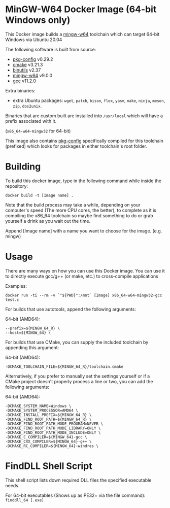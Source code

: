 # MinGW-W64 Docker Image (64-bit Windows only)
This Docker image builds a [mingw-w64][] toolchain which can target 64-bit Windows via Ubuntu 20.04

The following software is built from source:
* [pkg-config][] v0.29.2
* [cmake][] v3.21.3
* [binutils][] v2.37
* [mingw-w64][] v9.0.0
* [gcc][] v11.2.0

Extra binaries:

* extra Ubuntu packages: `wget`, `patch`, `bison`, `flex`, `yasm`, `make`, `ninja`, `meson`, `zip`, `dos2unix`.

Binaries that are custom built are installed into `/usr/local` which will have a prefix associated with it.

(`x86_64-w64-mingw32` for 64-bit)

This image also contains [pkg-config][] specifically compiled for this toolchain (prefixed) which looks for packages in either toolchain's root folder. 

# Building
To build this docker image, type in the following command while inside the repository:

    docker build -t [Image name] .

Note that the build process may take a while, depending on your computer's speed (The more CPU cores, the better),
to complete as it is compiling the x86_64 toolchain so maybe find something to do or grab yourself a drink as you wait out
the time.

Append [Image name] with a name you want to choose for the image. (e.g. mingw)

# Usage
There are many ways on how you can use this Docker image. You can use it to directly execute
gcc/g++ (or make, etc.) to cross-compile applications

Examples:

    docker run -ti --rm -v `"${PWD}":/mnt` [Image] x86_64-w64-mingw32-gcc test.c

For builds that use autotools, append the following arguments:
    
64-bit (AMD64):
    
    --prefix=${MINGW_64_R} \
    --host=${MINGW_64} \

For builds that use CMake, you can supply the included toolchain by appending this argument:
    
64-bit (AMD64):

    -DCMAKE_TOOLCHAIN_FILE=${MINGW_64_R}/toolchain.cmake

Alternatively, if you prefer to manually set the settings yourself or if a CMake project doesn't properly process a line or two, you can add the following arguments:

64-bit (AMD64):

    -DCMAKE_SYSTEM_NAME=Windows \
    -DCMAKE_SYSTEM_PROCESSOR=AMD64 \
    -DCMAKE_INSTALL_PREFIX=${MINGW_64_R} \
    -DCMAKE_FIND_ROOT_PATH=${MINGW_64_R} \
    -DCMAKE_FIND_ROOT_PATH_MODE_PROGRAM=NEVER \
    -DCMAKE_FIND_ROOT_PATH_MODE_LIBRARY=ONLY \
    -DCMAKE_FIND_ROOT_PATH_MODE_INCLUDE=ONLY \
    -DCMAKE_C_COMPILER=${MINGW_64}-gcc \
    -DCMAKE_CXX_COMPILER=${MINGW_64}-g++ \
    -DCMAKE_RC_COMPILER=${MINGW_64}-windres \

# FindDLL Shell Script
This shell script lists down required DLL files the specified executable needs.

For 64-bit executables (Shows up as PE32+ via the file command):
	`finddll_64 [.exe]`

[pkg-config]: https://www.freedesktop.org/wiki/Software/pkg-config/
[cmake]: https://cmake.org/
[binutils]: https://www.gnu.org/software/binutils/
[mingw-w64]: https://mingw-w64.org/
[gcc]: https://gcc.gnu.org/
